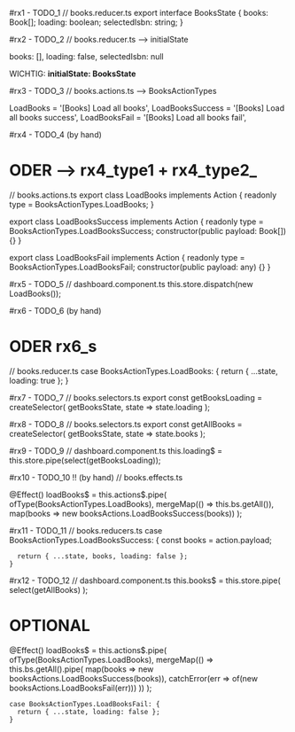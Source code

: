 #rx1 - TODO_1
// books.reducer.ts
export interface BooksState {
  books: Book[];
  loading: boolean;
  selectedIsbn: string;
}


#rx2 - TODO_2
// books.reducer.ts --> initialState

  books: [],
  loading: false,
  selectedIsbn: null
  
WICHTIG: 
__initialState: BooksState__


#rx3 - TODO_3
// books.actions.ts --> BooksActionTypes

  LoadBooks = '[Books] Load all books',
  LoadBooksSuccess = '[Books] Load all books success',
  LoadBooksFail = '[Books] Load all books fail',
  
  
#rx4 - TODO_4 (by hand)
# ODER --> rx4_type1 + rx4_type2_
// books.actions.ts
export class LoadBooks implements Action {
  readonly type = BooksActionTypes.LoadBooks;
}

export class LoadBooksSuccess implements Action {
  readonly type = BooksActionTypes.LoadBooksSuccess;
  constructor(public payload: Book[]) {}
}

export class LoadBooksFail implements Action {
  readonly type = BooksActionTypes.LoadBooksFail;
  constructor(public payload: any) {}
}

#rx5 - TODO_5
// dashboard.component.ts
this.store.dispatch(new LoadBooks());


#rx6 - TODO_6 (by hand)
# ODER rx6_s
// books.reducer.ts 
    case BooksActionTypes.LoadBooks: {
      return { ...state, loading: true };
    }
	
#rx7 - TODO_7
// books.selectors.ts
export const getBooksLoading = createSelector(
  getBooksState,
  state => state.loading
);


#rx8 - TODO_8
// books.selectors.ts
export const getAllBooks = createSelector(
  getBooksState,
  state => state.books
);


#rx9 - TODO_9
// dashboard.component.ts
    this.loading$ = this.store.pipe(select(getBooksLoading));
	
	
#rx10 - TODO_10 !! (by hand)
// books.effects.ts

  @Effect()
  loadBooks$ = this.actions$.pipe(
    ofType(BooksActionTypes.LoadBooks),
    mergeMap(() => this.bs.getAll()),
    map(books => new booksActions.LoadBooksSuccess(books))
  );
  
  
#rx11 - TODO_11
// books.reducers.ts
    case BooksActionTypes.LoadBooksSuccess: {
      const books = action.payload;

      return { ...state, books, loading: false };
    }

#rx12 - TODO_12
// dashboard.component.ts
    this.books$ = this.store.pipe(
      select(getAllBooks)
    );


# OPTIONAL

  @Effect()
  loadBooks$ = this.actions$.pipe(
    ofType(BooksActionTypes.LoadBooks),
    mergeMap(() => this.bs.getAll().pipe(
      map(books => new booksActions.LoadBooksSuccess(books)),
      catchError(err => of(new booksActions.LoadBooksFail(err)))
    ))
  );

    case BooksActionTypes.LoadBooksFail: {
      return { ...state, loading: false };
    }

